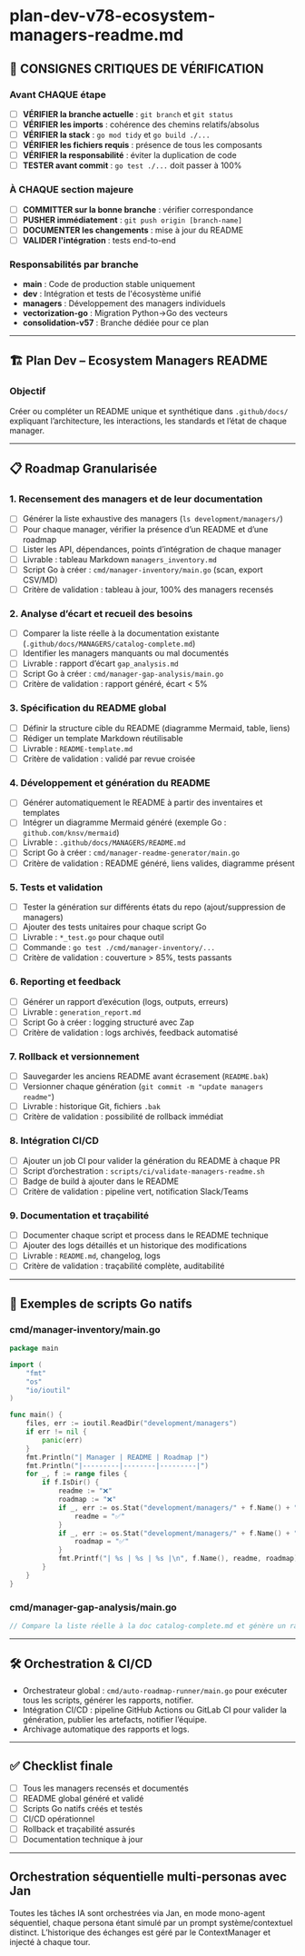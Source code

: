 # plan-dev-v78-ecosystem-managers-readme.md

## 🚨 CONSIGNES CRITIQUES DE VÉRIFICATION

### Avant CHAQUE étape

- [ ] **VÉRIFIER la branche actuelle** : `git branch` et `git status`
- [ ] **VÉRIFIER les imports** : cohérence des chemins relatifs/absolus
- [ ] **VÉRIFIER la stack** : `go mod tidy` et `go build ./...`
- [ ] **VÉRIFIER les fichiers requis** : présence de tous les composants
- [ ] **VÉRIFIER la responsabilité** : éviter la duplication de code
- [ ] **TESTER avant commit** : `go test ./...` doit passer à 100%

### À CHAQUE section majeure

- [ ] **COMMITTER sur la bonne branche** : vérifier correspondance
- [ ] **PUSHER immédiatement** : `git push origin [branch-name]`
- [ ] **DOCUMENTER les changements** : mise à jour du README
- [ ] **VALIDER l'intégration** : tests end-to-end

### Responsabilités par branche

- **main** : Code de production stable uniquement
- **dev** : Intégration et tests de l'écosystème unifié  
- **managers** : Développement des managers individuels
- **vectorization-go** : Migration Python→Go des vecteurs
- **consolidation-v57** : Branche dédiée pour ce plan

---

## 🏗️ Plan Dev – Ecosystem Managers README

### Objectif

Créer ou compléter un README unique et synthétique dans `.github/docs/` expliquant l’architecture, les interactions, les standards et l’état de chaque manager.

---

## 📋 Roadmap Granularisée

### 1. Recensement des managers et de leur documentation

- [ ] Générer la liste exhaustive des managers (`ls development/managers/`)
- [ ] Pour chaque manager, vérifier la présence d’un README et d’une roadmap
- [ ] Lister les API, dépendances, points d’intégration de chaque manager
- [ ] Livrable : tableau Markdown `managers_inventory.md`
- [ ] Script Go à créer : `cmd/manager-inventory/main.go` (scan, export CSV/MD)
- [ ] Critère de validation : tableau à jour, 100% des managers recensés

### 2. Analyse d’écart et recueil des besoins

- [ ] Comparer la liste réelle à la documentation existante (`.github/docs/MANAGERS/catalog-complete.md`)
- [ ] Identifier les managers manquants ou mal documentés
- [ ] Livrable : rapport d’écart `gap_analysis.md`
- [ ] Script Go à créer : `cmd/manager-gap-analysis/main.go`
- [ ] Critère de validation : rapport généré, écart < 5%

### 3. Spécification du README global

- [ ] Définir la structure cible du README (diagramme Mermaid, table, liens)
- [ ] Rédiger un template Markdown réutilisable
- [ ] Livrable : `README-template.md`
- [ ] Critère de validation : validé par revue croisée

### 4. Développement et génération du README

- [ ] Générer automatiquement le README à partir des inventaires et templates
- [ ] Intégrer un diagramme Mermaid généré (exemple Go : `github.com/knsv/mermaid`)
- [ ] Livrable : `.github/docs/MANAGERS/README.md`
- [ ] Script Go à créer : `cmd/manager-readme-generator/main.go`
- [ ] Critère de validation : README généré, liens valides, diagramme présent

### 5. Tests et validation

- [ ] Tester la génération sur différents états du repo (ajout/suppression de managers)
- [ ] Ajouter des tests unitaires pour chaque script Go
- [ ] Livrable : `*_test.go` pour chaque outil
- [ ] Commande : `go test ./cmd/manager-inventory/...`
- [ ] Critère de validation : couverture > 85%, tests passants

### 6. Reporting et feedback

- [ ] Générer un rapport d’exécution (logs, outputs, erreurs)
- [ ] Livrable : `generation_report.md`
- [ ] Script Go à créer : logging structuré avec Zap
- [ ] Critère de validation : logs archivés, feedback automatisé

### 7. Rollback et versionnement

- [ ] Sauvegarder les anciens README avant écrasement (`README.bak`)
- [ ] Versionner chaque génération (`git commit -m "update managers readme"`)
- [ ] Livrable : historique Git, fichiers `.bak`
- [ ] Critère de validation : possibilité de rollback immédiat

### 8. Intégration CI/CD

- [ ] Ajouter un job CI pour valider la génération du README à chaque PR
- [ ] Script d’orchestration : `scripts/ci/validate-managers-readme.sh`
- [ ] Badge de build à ajouter dans le README
- [ ] Critère de validation : pipeline vert, notification Slack/Teams

### 9. Documentation et traçabilité

- [ ] Documenter chaque script et process dans le README technique
- [ ] Ajouter des logs détaillés et un historique des modifications
- [ ] Livrable : `README.md`, changelog, logs
- [ ] Critère de validation : traçabilité complète, auditabilité

---

## 🧩 Exemples de scripts Go natifs

### cmd/manager-inventory/main.go

```go
package main

import (
    "fmt"
    "os"
    "io/ioutil"
)

func main() {
    files, err := ioutil.ReadDir("development/managers")
    if err != nil {
        panic(err)
    }
    fmt.Println("| Manager | README | Roadmap |")
    fmt.Println("|---------|--------|---------|")
    for _, f := range files {
        if f.IsDir() {
            readme := "❌"
            roadmap := "❌"
            if _, err := os.Stat("development/managers/" + f.Name() + "/README.md"); err == nil {
                readme = "✅"
            }
            if _, err := os.Stat("development/managers/" + f.Name() + "/ROADMAP.md"); err == nil {
                roadmap = "✅"
            }
            fmt.Printf("| %s | %s | %s |\n", f.Name(), readme, roadmap)
        }
    }
}
```

### cmd/manager-gap-analysis/main.go

```go
// Compare la liste réelle à la doc catalog-complete.md et génère un rapport d’écart
```

---

## 🛠️ Orchestration & CI/CD

- Orchestrateur global : `cmd/auto-roadmap-runner/main.go` pour exécuter tous les scripts, générer les rapports, notifier.
- Intégration CI/CD : pipeline GitHub Actions ou GitLab CI pour valider la génération, publier les artefacts, notifier l’équipe.
- Archivage automatique des rapports et logs.

---

## ✅ Checklist finale

- [ ] Tous les managers recensés et documentés
- [ ] README global généré et validé
- [ ] Scripts Go natifs créés et testés
- [ ] CI/CD opérationnel
- [ ] Rollback et traçabilité assurés
- [ ] Documentation technique à jour

---
## Orchestration séquentielle multi-personas avec Jan
Toutes les tâches IA sont orchestrées via Jan, en mode mono-agent séquentiel, chaque persona étant simulé par un prompt système/contextuel distinct. L’historique des échanges est géré par le ContextManager et injecté à chaque tour.
